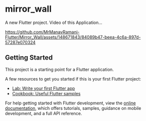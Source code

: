 # mirror_wall

A new Flutter project.
Video of this Application...



https://github.com/MrManavRamani-Flutter/Mirror_Wall/assets/148671843/84089b47-beea-4c6a-897d-57287e070324




## Getting Started

This project is a starting point for a Flutter application.

A few resources to get you started if this is your first Flutter project:

- [Lab: Write your first Flutter app](https://docs.flutter.dev/get-started/codelab)
- [Cookbook: Useful Flutter samples](https://docs.flutter.dev/cookbook)

For help getting started with Flutter development, view the
[online documentation](https://docs.flutter.dev/), which offers tutorials,
samples, guidance on mobile development, and a full API reference.
